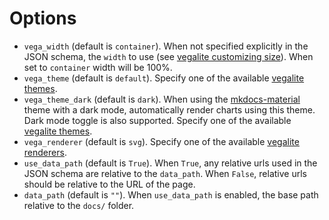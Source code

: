 # Options

- `vega_width` (default is `container`). When not specified explicitly in the JSON schema, the `width` to use (see [vegalite customizing size](https://vega.github.io/vega-lite/docs/size.html)). When set to `container` width will be 100%.
- `vega_theme` (default is `default`). Specify one of the available [vegalite themes](https://vega.github.io/vega-themes/).
- `vega_theme_dark` (default is `dark`). When using the [mkdocs-material](https://squidfunk.github.io/mkdocs-material) theme with a dark mode, automatically render charts using this theme. Dark mode toggle is also supported. Specify one of the available [vegalite themes](https://vega.github.io/vega-themes/).
- `vega_renderer` (default is `svg`). Specify one of the available [vegalite renderers](https://vega.github.io/vega-themes/).
- `use_data_path` (default is `True`). When `True`, any relative urls used in the JSON schema are relative to the `data_path`. When `False`, relative urls should be relative to the URL of the page.
- `data_path` (default is `""`). When `use_data_path` is enabled, the base path relative to the `docs/` folder.

